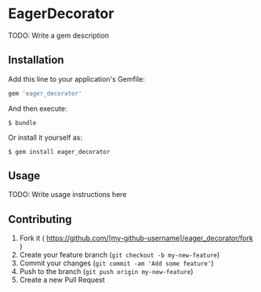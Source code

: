 # EagerDecorator

TODO: Write a gem description

## Installation

Add this line to your application's Gemfile:

```ruby
gem 'eager_decorator'
```

And then execute:

    $ bundle

Or install it yourself as:

    $ gem install eager_decorator

## Usage

TODO: Write usage instructions here

## Contributing

1. Fork it ( https://github.com/[my-github-username]/eager_decorator/fork )
2. Create your feature branch (`git checkout -b my-new-feature`)
3. Commit your changes (`git commit -am 'Add some feature'`)
4. Push to the branch (`git push origin my-new-feature`)
5. Create a new Pull Request
